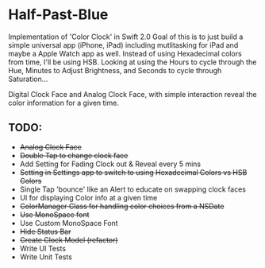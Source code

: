 # Half-Past-Blue

Implementation of 'Color Clock' in Swift 2.0
Goal of this is to just build a simple universal app (iPhone, iPad) including mutlitasking for iPad
and maybe a Apple Watch app as well. Instead of using Hexadecimal colors from time, I'll be using HSB.
Looking at using the Hours to cycle through the Hue, Minutes to Adjust Brightness, and Seconds to cycle through Saturation...

Digital Clock Face and Analog Clock Face, with simple interaction reveal the color information for a given time.

## TODO:
- ~~Analog Clock Face~~
- ~~Double Tap to change clock face~~
- Add Setting for Fading Clock out & Reveal every 5 mins
- ~~Setting in Settings app to switch to using Hexadecimal Colors vs HSB Colors~~
- Single Tap 'bounce' like an Alert to educate on swapping clock faces
- UI for displaying Color info at a given time
- ~~ColorManager Class for handling color choices from a NSDate~~
- ~~Use MonoSpace font~~
- Use Custom MonoSpace Font
- ~~Hide Status Bar~~
- ~~Create Clock Model (refactor)~~
- Write UI Tests
- Write Unit Tests
